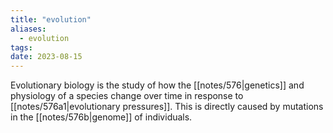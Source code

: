 ```yaml
---
title: "evolution"
aliases:
  - evolution
tags:
date: 2023-08-15
---
```


Evolutionary biology is the study of how the [[notes/576|genetics]] and physiology of a species change over time in response to [[notes/576a1|evolutionary pressures]]. This is directly caused by mutations in the [[notes/576b|genome]] of individuals.

